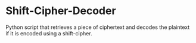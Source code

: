 # Shift-Cipher-Decoder
Python script that retrieves a piece of ciphertext and decodes the plaintext if it is encoded using a shift-cipher.
